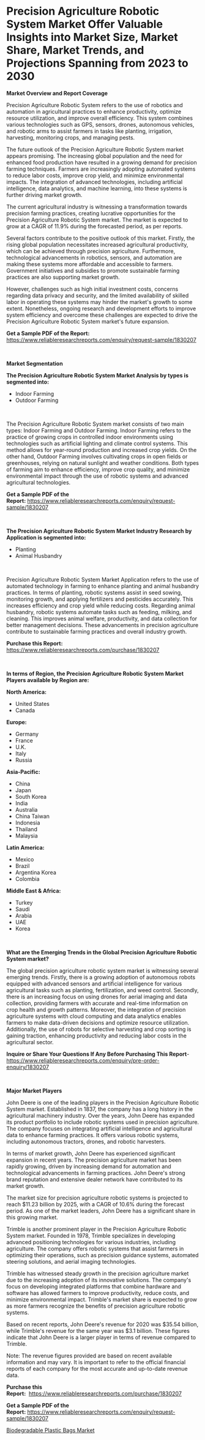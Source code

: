 <p><h1>Precision Agriculture Robotic System Market Offer Valuable Insights into Market Size, Market Share, Market Trends, and Projections Spanning from 2023 to 2030</h1></p><p><strong>Market Overview and Report Coverage</strong></p>
<p><p>Precision Agriculture Robotic System refers to the use of robotics and automation in agricultural practices to enhance productivity, optimize resource utilization, and improve overall efficiency. This system combines various technologies such as GPS, sensors, drones, autonomous vehicles, and robotic arms to assist farmers in tasks like planting, irrigation, harvesting, monitoring crops, and managing pests.</p><p>The future outlook of the Precision Agriculture Robotic System market appears promising. The increasing global population and the need for enhanced food production have resulted in a growing demand for precision farming techniques. Farmers are increasingly adopting automated systems to reduce labor costs, improve crop yield, and minimize environmental impacts. The integration of advanced technologies, including artificial intelligence, data analytics, and machine learning, into these systems is further driving market growth.</p><p>The current agricultural industry is witnessing a transformation towards precision farming practices, creating lucrative opportunities for the Precision Agriculture Robotic System market. The market is expected to grow at a CAGR of 11.9% during the forecasted period, as per reports.</p><p>Several factors contribute to the positive outlook of this market. Firstly, the rising global population necessitates increased agricultural productivity, which can be achieved through precision agriculture. Furthermore, technological advancements in robotics, sensors, and automation are making these systems more affordable and accessible to farmers. Government initiatives and subsidies to promote sustainable farming practices are also supporting market growth.</p><p>However, challenges such as high initial investment costs, concerns regarding data privacy and security, and the limited availability of skilled labor in operating these systems may hinder the market's growth to some extent. Nonetheless, ongoing research and development efforts to improve system efficiency and overcome these challenges are expected to drive the Precision Agriculture Robotic System market's future expansion.</p></p>
<p><strong>Get a Sample PDF of the Report:</strong> <a href="https://www.reliableresearchreports.com/enquiry/request-sample/1830207">https://www.reliableresearchreports.com/enquiry/request-sample/1830207</a></p>
<p>&nbsp;</p>
<p><strong>Market Segmentation</strong></p>
<p><strong>The Precision Agriculture Robotic System Market Analysis by types is segmented into:</strong></p>
<p><ul><li>Indoor Farming</li><li>Outdoor Farming</li></ul></p>
<p>&nbsp;</p>
<p><p>The Precision Agriculture Robotic System market consists of two main types: Indoor Farming and Outdoor Farming. Indoor Farming refers to the practice of growing crops in controlled indoor environments using technologies such as artificial lighting and climate control systems. This method allows for year-round production and increased crop yields. On the other hand, Outdoor Farming involves cultivating crops in open fields or greenhouses, relying on natural sunlight and weather conditions. Both types of farming aim to enhance efficiency, improve crop quality, and minimize environmental impact through the use of robotic systems and advanced agricultural technologies.</p></p>
<p><strong>Get a Sample PDF of the Report:</strong>&nbsp;<a href="https://www.reliableresearchreports.com/enquiry/request-sample/1830207">https://www.reliableresearchreports.com/enquiry/request-sample/1830207</a></p>
<p>&nbsp;</p>
<p><strong>The Precision Agriculture Robotic System Market Industry Research by Application is segmented into:</strong></p>
<p><ul><li>Planting</li><li>Animal Husbandry</li></ul></p>
<p>&nbsp;</p>
<p><p>Precision Agriculture Robotic System Market Application refers to the use of automated technology in farming to enhance planting and animal husbandry practices. In terms of planting, robotic systems assist in seed sowing, monitoring growth, and applying fertilizers and pesticides accurately. This increases efficiency and crop yield while reducing costs. Regarding animal husbandry, robotic systems automate tasks such as feeding, milking, and cleaning. This improves animal welfare, productivity, and data collection for better management decisions. These advancements in precision agriculture contribute to sustainable farming practices and overall industry growth.</p></p>
<p><strong>Purchase this Report:</strong>&nbsp; <a href="https://www.reliableresearchreports.com/purchase/1830207">https://www.reliableresearchreports.com/purchase/1830207</a></p>
<p>&nbsp;</p>
<p><strong>In terms of Region, the Precision Agriculture Robotic System Market Players available by Region are:</strong></p>
<p>
    <p> <strong> North America: </strong>
        <ul>
            <li>United States</li>
            <li>Canada</li>
        </ul>
        </p> 
    <p> <strong> Europe: </strong>
        <ul>
            <li>Germany</li>
            <li>France</li>
            <li>U.K.</li>
            <li>Italy</li>
            <li>Russia</li>
        </ul>
        </p> 
    <p> <strong> Asia-Pacific: </strong>
        <ul>
            <li>China</li>
            <li>Japan</li>
            <li>South Korea</li>
            <li>India</li>
            <li>Australia</li>
            <li>China Taiwan</li>
            <li>Indonesia</li>
            <li>Thailand</li>
            <li>Malaysia</li>
        </ul>
        </p> 
    <p> <strong> Latin America: </strong>
        <ul>
            <li>Mexico</li>
            <li>Brazil</li>
            <li>Argentina Korea</li>
            <li>Colombia</li>
        </ul>
        </p> 
    <p> <strong> Middle East & Africa: </strong>
        <ul>
            <li>Turkey</li>
            <li>Saudi</li>
            <li>Arabia</li>
            <li>UAE</li>
            <li>Korea</li>
        </ul>
    </p>
    </p>
<p>&nbsp;</p>
<p><strong>What are the Emerging Trends in the Global Precision Agriculture Robotic System market?</strong></p>
<p><p>The global precision agriculture robotic system market is witnessing several emerging trends. Firstly, there is a growing adoption of autonomous robots equipped with advanced sensors and artificial intelligence for various agricultural tasks such as planting, fertilization, and weed control. Secondly, there is an increasing focus on using drones for aerial imaging and data collection, providing farmers with accurate and real-time information on crop health and growth patterns. Moreover, the integration of precision agriculture systems with cloud computing and data analytics enables farmers to make data-driven decisions and optimize resource utilization. Additionally, the use of robots for selective harvesting and crop sorting is gaining traction, enhancing productivity and reducing labor costs in the agricultural sector.</p></p>
<p><strong>Inquire or Share Your Questions If Any Before Purchasing This Report</strong>- <a href="https://www.reliableresearchreports.com/enquiry/pre-order-enquiry/1830207">https://www.reliableresearchreports.com/enquiry/pre-order-enquiry/1830207</a></p>
<p>&nbsp;</p>
<p><strong>Major Market Players</strong></p>
<p><p>John Deere is one of the leading players in the Precision Agriculture Robotic System market. Established in 1837, the company has a long history in the agricultural machinery industry. Over the years, John Deere has expanded its product portfolio to include robotic systems used in precision agriculture. The company focuses on integrating artificial intelligence and agricultural data to enhance farming practices. It offers various robotic systems, including autonomous tractors, drones, and robotic harvesters.</p><p>In terms of market growth, John Deere has experienced significant expansion in recent years. The precision agriculture market has been rapidly growing, driven by increasing demand for automation and technological advancements in farming practices. John Deere's strong brand reputation and extensive dealer network have contributed to its market growth.</p><p>The market size for precision agriculture robotic systems is projected to reach $11.23 billion by 2025, with a CAGR of 10.6% during the forecast period. As one of the market leaders, John Deere has a significant share in this growing market.</p><p>Trimble is another prominent player in the Precision Agriculture Robotic System market. Founded in 1978, Trimble specializes in developing advanced positioning technologies for various industries, including agriculture. The company offers robotic systems that assist farmers in optimizing their operations, such as precision guidance systems, automated steering solutions, and aerial imaging technologies.</p><p>Trimble has witnessed steady growth in the precision agriculture market due to the increasing adoption of its innovative solutions. The company's focus on developing integrated platforms that combine hardware and software has allowed farmers to improve productivity, reduce costs, and minimize environmental impact. Trimble's market share is expected to grow as more farmers recognize the benefits of precision agriculture robotic systems.</p><p>Based on recent reports, John Deere's revenue for 2020 was $35.54 billion, while Trimble's revenue for the same year was $3.1 billion. These figures indicate that John Deere is a larger player in terms of revenue compared to Trimble.</p><p>Note: The revenue figures provided are based on recent available information and may vary. It is important to refer to the official financial reports of each company for the most accurate and up-to-date revenue data.</p></p>
<p><strong>Purchase this Report:</strong>&nbsp;&nbsp;<a href="https://www.reliableresearchreports.com/purchase/1830207">https://www.reliableresearchreports.com/purchase/1830207</a></p>
<p></p>
<p><strong>Get a Sample PDF of the Report:</strong>&nbsp;<a href="https://www.reliableresearchreports.com/enquiry/request-sample/1830207">https://www.reliableresearchreports.com/enquiry/request-sample/1830207</a></p>
<p><p><a href="https://medium.com/@krithi.reportprime/biodegradable-plastic-bags-market-size-cagr-trends-2024-2030-11bfcbd023ed">Biodegradable Plastic Bags Market</a></p></p>